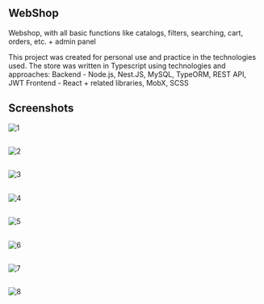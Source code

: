 ## WebShop

Webshop, with all basic functions like catalogs, filters, searching, cart, orders, etc. + admin panel

This project was created for personal use and practice in the technologies used. The store was written in Typescript using technologies and approaches:
Backend - Node.js, Nest.JS, MySQL, TypeORM, REST API, JWT
Frontend - React + related libraries, MobX, SCSS

## Screenshots

![1](https://user-images.githubusercontent.com/61616419/207192051-9c4c1fd7-2ec0-4fae-81fa-2b946b608c3a.jpg)
##
![2](https://user-images.githubusercontent.com/61616419/207192095-8275c904-7027-46d1-9d1c-ada4b1786d78.jpg)
##
![3](https://user-images.githubusercontent.com/61616419/207192135-16cfb2ae-155e-4cac-ad44-052c14474fd3.jpg)
##
![4](https://user-images.githubusercontent.com/61616419/207192144-dc8b2ca7-36e3-46f9-a7c4-a8f69ed5d5f5.jpg)
##
![5](https://user-images.githubusercontent.com/61616419/207192152-2be62f91-eae8-4e3d-b6e5-999335f169fd.jpg)
##
![6](https://user-images.githubusercontent.com/61616419/207192158-8bf3b6f2-1520-4ccf-b5c7-aaea751aa1b3.jpg)
##
![7](https://user-images.githubusercontent.com/61616419/207192168-f71d67d8-68cd-499e-b22a-ed6031aeee98.jpg)
##
![8](https://user-images.githubusercontent.com/61616419/207303226-4b0c1127-a387-48c7-8e12-68fac6ae2e90.png)
